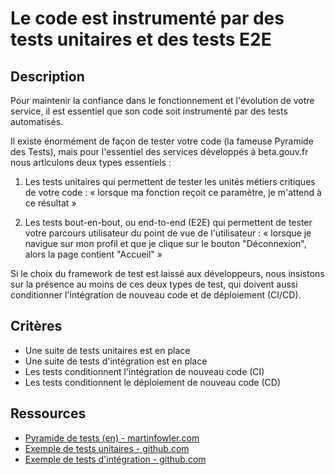 # Le code est instrumenté par des tests unitaires et des tests E2E

## Description

Pour maintenir la confiance dans le fonctionnement et l'évolution de
votre service, il est essentiel que son code soit instrumenté par des
tests automatisés.

Il existe énormément de façon de tester votre code (la fameuse
Pyramide des Tests), mais pour l'essentiel des services développés à
beta.gouv.fr nous articulons deux types essentiels :

1. Les tests unitaires qui permettent de tester les unités métiers
   critiques de votre code : « lorsque ma fonction reçoit ce paramètre,
   je m'attend à ce résultat »

2. Les tests bout-en-bout, ou end-to-end (E2E) qui permettent de
   tester votre parcours utilisateur du point de vue de
   l'utilisateur : « lorsque je navigue sur mon profil et que je
   clique sur le bouton "Déconnexion", alors la page contient
   "Accueil" »

Si le choix du framework de test est laissé aux développeurs, nous
insistons sur la présence au moins de ces deux types de test, qui
doivent aussi conditionner l'intégration de nouveau code et de
déploiement (CI/CD).

## Critères

- Une suite de tests unitaires est en place
- Une suite de tests d'intégration est en place
- Les tests conditionnent l'intégration de nouveau code (CI)
- Les tests conditionnent le déploiement de nouveau code (CD)

## Ressources

- [Pyramide de tests (en) - martinfowler.com](https://martinfowler.com/bliki/TestPyramid.html)
- [Exemple de tests unitaires - github.com](https://github.com/betagouv/aplypro/blob/51544b02c7e4b39c60de38a61dddccbcf9f982a9/spec/models/establishment_spec.rb)
- [Exemple de tests d'intégration - github.com](https://github.com/betagouv/aplypro/blob/51544b02c7e4b39c60de38a61dddccbcf9f982a9/features/saisie_de_coordonnees_bancaires.feature)
